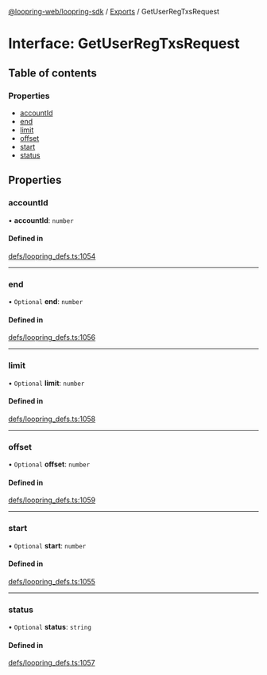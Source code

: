 [@loopring-web/loopring-sdk](../README.md) / [Exports](../modules.md) / GetUserRegTxsRequest

# Interface: GetUserRegTxsRequest

## Table of contents

### Properties

- [accountId](GetUserRegTxsRequest.md#accountid)
- [end](GetUserRegTxsRequest.md#end)
- [limit](GetUserRegTxsRequest.md#limit)
- [offset](GetUserRegTxsRequest.md#offset)
- [start](GetUserRegTxsRequest.md#start)
- [status](GetUserRegTxsRequest.md#status)

## Properties

### accountId

• **accountId**: `number`

#### Defined in

[defs/loopring_defs.ts:1054](https://github.com/Loopring/loopring_sdk/blob/427d9da/src/defs/loopring_defs.ts#L1054)

___

### end

• `Optional` **end**: `number`

#### Defined in

[defs/loopring_defs.ts:1056](https://github.com/Loopring/loopring_sdk/blob/427d9da/src/defs/loopring_defs.ts#L1056)

___

### limit

• `Optional` **limit**: `number`

#### Defined in

[defs/loopring_defs.ts:1058](https://github.com/Loopring/loopring_sdk/blob/427d9da/src/defs/loopring_defs.ts#L1058)

___

### offset

• `Optional` **offset**: `number`

#### Defined in

[defs/loopring_defs.ts:1059](https://github.com/Loopring/loopring_sdk/blob/427d9da/src/defs/loopring_defs.ts#L1059)

___

### start

• `Optional` **start**: `number`

#### Defined in

[defs/loopring_defs.ts:1055](https://github.com/Loopring/loopring_sdk/blob/427d9da/src/defs/loopring_defs.ts#L1055)

___

### status

• `Optional` **status**: `string`

#### Defined in

[defs/loopring_defs.ts:1057](https://github.com/Loopring/loopring_sdk/blob/427d9da/src/defs/loopring_defs.ts#L1057)

